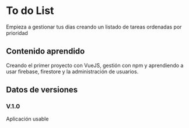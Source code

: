 # To do List
Empieza a gestionar tus dias creando un listado de tareas ordenadas por prioridad

## Contenido aprendido
Creando el primer proyecto con VueJS, gestión con npm y aprendiendo a usar firebase, firestore y la administración de usuarios.

## Datos de versiones
### V.1.0
Aplicación usable
